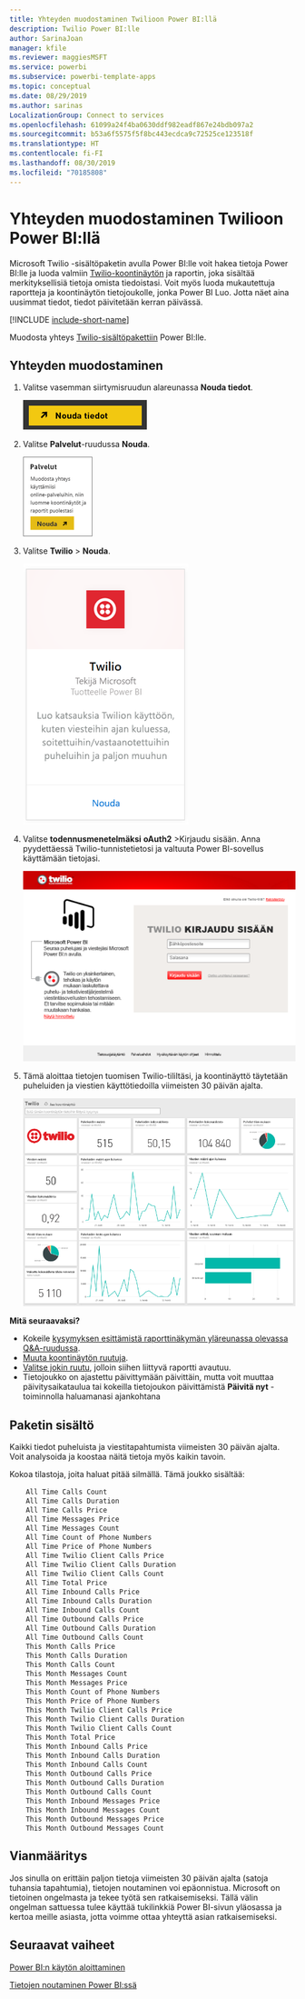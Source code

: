```yaml
---
title: Yhteyden muodostaminen Twilioon Power BI:llä
description: Twilio Power BI:lle
author: SarinaJoan
manager: kfile
ms.reviewer: maggiesMSFT
ms.service: powerbi
ms.subservice: powerbi-template-apps
ms.topic: conceptual
ms.date: 08/29/2019
ms.author: sarinas
LocalizationGroup: Connect to services
ms.openlocfilehash: 61099a24f4ba0630ddf982eadf867e24bdb097a2
ms.sourcegitcommit: b53a6f5575f5f8bc443ecdca9c72525ce123518f
ms.translationtype: HT
ms.contentlocale: fi-FI
ms.lasthandoff: 08/30/2019
ms.locfileid: "70185808"
---
```

# <a name="connect-to-twilio-with-power-bi"></a>Yhteyden muodostaminen Twilioon Power BI:llä
Microsoft Twilio -sisältöpaketin avulla Power BI:lle voit hakea tietoja Power BI:lle ja luoda valmiin [Twilio-koontinäytön](https://powerbi.microsoft.com/integrations/twilio) ja raportin, joka sisältää merkityksellisiä tietoja omista tiedoistasi. Voit myös luoda mukautettuja raportteja ja koontinäytön tietojoukolle, jonka Power BI Luo. Jotta näet aina uusimmat tiedot, tiedot päivitetään kerran päivässä.

[!INCLUDE [include-short-name](./includes/service-deprecate-content-packs.md)]

Muodosta yhteys [Twilio-sisältöpakettiin](https://app.powerbi.com/getdata/services/twilio) Power BI:lle.

## <a name="how-to-connect"></a>Yhteyden muodostaminen
1. Valitse vasemman siirtymisruudun alareunassa **Nouda tiedot**.
   
   ![](media/service-connect-to-twilio/pbi_getdata.png) 
2. Valitse **Palvelut**-ruudussa **Nouda**.
   
   ![](media/service-connect-to-twilio/pbi_getservices.png) 
3. Valitse **Twilio** \> **Nouda**.
   
   ![](media/service-connect-to-twilio/twilio.png)
4. Valitse **todennusmenetelmäksi** **oAuth2** \>Kirjaudu sisään. Anna pyydettäessä Twilio-tunnistetietosi ja valtuuta Power BI-sovellus käyttämään tietojasi.
   
   ![](media/service-connect-to-twilio/pbi_twilio_login.png)
5. Tämä aloittaa tietojen tuomisen Twilio-tililtäsi, ja koontinäyttö täytetään puheluiden ja viestien käyttötiedoilla viimeisten 30 päivän ajalta. 
   
   ![](media/service-connect-to-twilio/pbi_twilio_db.png)

**Mitä seuraavaksi?**

* Kokeile [kysymyksen esittämistä raporttinäkymän yläreunassa olevassa Q&A-ruudussa](consumer/end-user-q-and-a.md).
* [Muuta koontinäytön ruutuja](service-dashboard-edit-tile.md).
* [Valitse jokin ruutu](consumer/end-user-tiles.md), jolloin siihen liittyvä raportti avautuu.
* Tietojoukko on ajastettu päivittymään päivittäin, mutta voit muuttaa päivitysaikataulua tai kokeilla tietojoukon päivittämistä **Päivitä nyt** -toiminnolla haluamanasi ajankohtana

## <a name="whats-included"></a>Paketin sisältö
Kaikki tiedot puheluista ja viestitapahtumista viimeisten 30 päivän ajalta. Voit analysoida ja koostaa näitä tietoja myös kaikin tavoin.

Kokoa tilastoja, joita haluat pitää silmällä. Tämä joukko sisältää:

        All Time Calls Count  
        All Time Calls Duration  
        All Time Calls Price  
        All Time Messages Price  
        All Time Messages Count  
        All Time Count of Phone Numbers  
        All Time Price of Phone Numbers  
        All Time Twilio Client Calls Price  
        All Time Twilio Client Calls Duration  
        All Time Twilio Client Calls Count  
        All Time Total Price  
        All Time Inbound Calls Price  
        All Time Inbound Calls Duration  
        All Time Inbound Calls Count  
        All Time Outbound Calls Price  
        All Time Outbound Calls Duration  
        All Time Outbound Calls Count  
        This Month Calls Price  
        This Month Calls Duration  
        This Month Calls Count  
        This Month Messages Count  
        This Month Messages Price  
        This Month Count of Phone Numbers  
        This Month Price of Phone Numbers  
        This Month Twilio Client Calls Price  
        This Month Twilio Client Calls Duration  
        This Month Twilio Client Calls Count  
        This Month Total Price  
        This Month Inbound Calls Price  
        This Month Inbound Calls Duration  
        This Month Inbound Calls Count  
        This Month Outbound Calls Price  
        This Month Outbound Calls Duration  
        This Month Outbound Calls Count  
        This Month Inbound Messages Price  
        This Month Inbound Messages Count  
        This Month Outbound Messages Price  
        This Month Outbound Messages Count

## <a name="troubleshooting"></a>Vianmääritys
Jos sinulla on erittäin paljon tietoja viimeisten 30 päivän ajalta (satoja tuhansia tapahtumia), tietojen noutaminen voi epäonnistua. Microsoft on tietoinen ongelmasta ja tekee työtä sen ratkaisemiseksi. Tällä välin ongelman sattuessa tulee käyttää tukilinkkiä Power BI-sivun yläosassa ja kertoa meille asiasta, jotta voimme ottaa yhteyttä asian ratkaisemiseksi.

## <a name="next-steps"></a>Seuraavat vaiheet
[Power BI:n käytön aloittaminen](service-get-started.md)

[Tietojen noutaminen Power BI:ssä](service-get-data.md)

